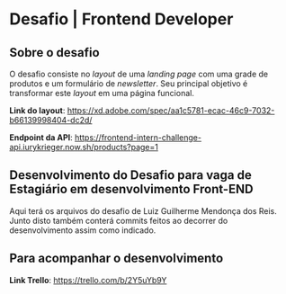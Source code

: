 # Desafio | Frontend Developer

## Sobre o desafio

O desafio consiste no *layout* de uma *landing page* com uma grade de produtos e um formulário de *newsletter*. Seu principal objetivo é transformar este *layout* em uma página funcional.

**Link do layout**: https://xd.adobe.com/spec/aa1c5781-ecac-46c9-7032-b66139998404-dc2d/

**Endpoint da API**: https://frontend-intern-challenge-api.iurykrieger.now.sh/products?page=1

## Desenvolvimento do Desafio para vaga de Estagiário em desenvolvimento Front-END

Aqui terá os arquivos do desafio de Luiz Guilherme Mendonça dos Reis.
Junto disto também conterá commits feitos ao decorrer do desenvolvimento assim como indicado.

## Para acompanhar o desenvolvimento

**Link Trello**: https://trello.com/b/2Y5uYb9Y
